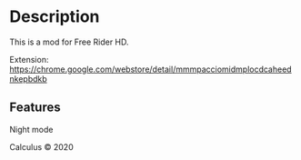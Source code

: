 # Description
This is a mod for Free Rider HD.

Extension: https://chrome.google.com/webstore/detail/mmmpacciomidmplocdcaheednkepbdkb

## Features
Night mode

Calculus © 2020
